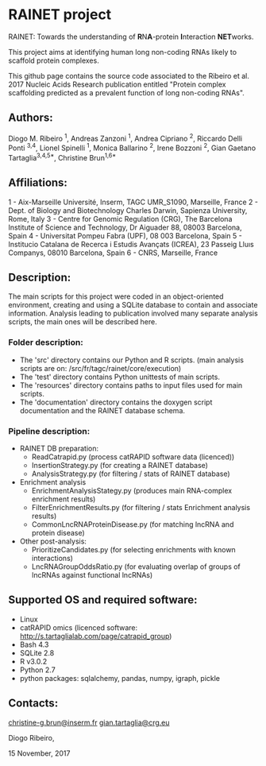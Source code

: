 # RAINET project

RAINET: Towards the understanding of **R**N**A**-protein **I**nteraction **NET**works.

This project aims at identifying human long non-coding RNAs likely to scaffold protein complexes. 

This github page contains the source code associated to the Ribeiro et al. 2017 Nucleic Acids Research publication entitled "Protein complex scaffolding predicted as a prevalent function of long non-coding RNAs".

## Authors:
Diogo M. Ribeiro <sup>1</sup>, Andreas Zanzoni <sup>1</sup>, Andrea Cipriano <sup>2</sup>, Riccardo Delli Ponti <sup>3,4</sup>, Lionel Spinelli <sup>1</sup>, Monica Ballarino <sup>2</sup>, Irene Bozzoni <sup>2</sup>, Gian Gaetano Tartaglia<sup>3,4,5*</sup>, Christine Brun<sup>1,6*</sup>

## Affiliations:
1 - Aix-Marseille Université, Inserm, TAGC UMR_S1090, Marseille, France
2 - Dept. of Biology and Biotechnology Charles Darwin, Sapienza University, Rome, Italy
3 - Centre for Genomic Regulation (CRG), The Barcelona Institute of Science and Technology, Dr Aiguader 88, 08003 Barcelona, Spain
4 - Universitat Pompeu Fabra (UPF), 08 003 Barcelona, Spain
5 - Institucio Catalana de Recerca i Estudis Avançats (ICREA), 23 Passeig Lluıs Companys, 08010 Barcelona, Spain
6 - CNRS, Marseille, France

## Description:

The main scripts for this project were coded in an object-oriented environment, creating and using a SQLite database to contain and associate information. Analysis leading to publication involved many separate analysis scripts, the main ones will be described here.

### Folder description:
* The 'src' directory contains our Python and R scripts. (main analysis scripts are on: /src/fr/tagc/rainet/core/execution)
* The 'test' directory contains Python unittests of main scripts.
* The 'resources' directory contains paths to input files used for main scripts.
* The 'documentation' directory contains the doxygen script documentation and the RAINET database schema.

### Pipeline description:

* RAINET DB preparation:
  * ReadCatrapid.py (process catRAPID software data (licenced))
  * InsertionStrategy.py (for creating a RAINET database)
  * AnalysisStrategy.py (for filtering / stats of RAINET database)
* Enrichment analysis
    * EnrichmentAnalysisStategy.py (produces main RNA-complex enrichment results)
    * FilterEnrichmentResults.py (for filtering / stats Enrichment analysis results)
    * CommonLncRNAProteinDisease.py (for matching lncRNA and protein disease)
* Other post-analysis:
  * PrioritizeCandidates.py (for selecting enrichments with known interactions)
  * LncRNAGroupOddsRatio.py (for evaluating overlap of groups of lncRNAs against functional lncRNAs)

## Supported OS and required software:

* Linux
* catRAPID omics (licenced software: http://s.tartaglialab.com/page/catrapid_group)
* Bash 4.3
* SQLite 2.8
* R v3.0.2
* Python 2.7
* python packages: sqlalchemy, pandas, numpy, igraph, pickle

## Contacts:
christine-g.brun@inserm.fr
gian.tartaglia@crg.eu


Diogo Ribeiro,

15 November, 2017

